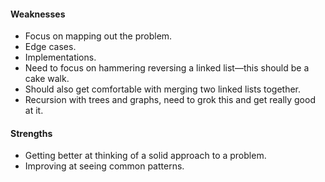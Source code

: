 #### Weaknesses
- Focus on mapping out the problem.
- Edge cases.
- Implementations.
- Need to focus on hammering reversing a linked list—this should be a cake walk.
- Should also get comfortable with merging two linked lists together.
- Recursion with trees and graphs, need to grok this and get really good at it.
#### Strengths
- Getting better at thinking of a solid approach to a problem.
- Improving at seeing common patterns.